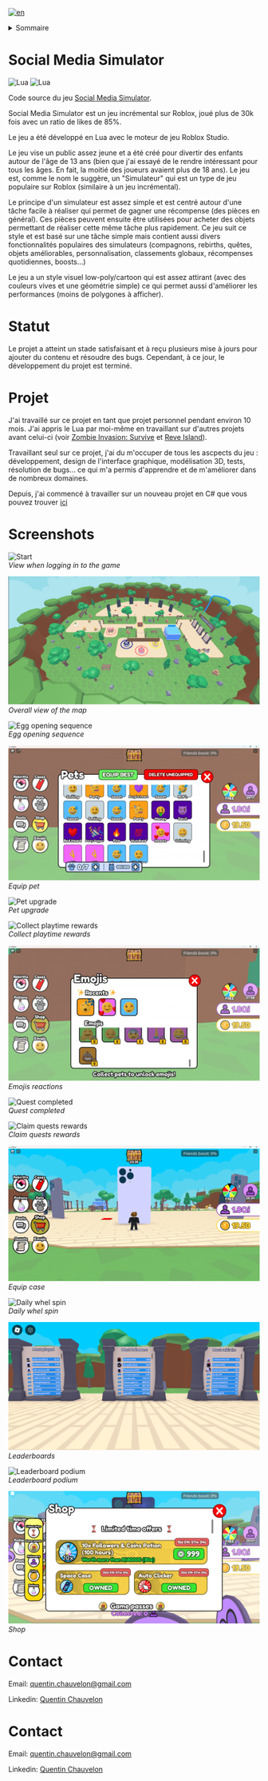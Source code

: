 [![en](https://img.shields.io/badge/lang-en-red.svg)](README.md)

<details>

<summary>Sommaire</summary>

1. [Social Media Simulator](#social-media-simulator)
2. [Statut](#statut)
2. [Projet](#projet)
2. [Screenshots](#screenshots)
2. [Contact](#contact)

</details>


# Social Media Simulator

![Lua](https://img.shields.io/badge/Lua-2C2D72?style=flat&logo=lua&logoColor=2C2D72&labelColor=grey)
![Lua](https://img.shields.io/badge/Roblox%20Studio-00A2FF?style=flat&logo=roblox-studio&logoColor=00A2FF&labelColor=grey)

Code source du jeu [Social Media Simulator](https://www.roblox.com/games/14844187553).

Social Media Simulator est un jeu incrémental sur Roblox, joué plus de 30k fois avec un ratio de likes de 85%.

Le jeu a été développé en Lua avec le moteur de jeu Roblox Studio.

Le jeu vise un public assez jeune et a été créé pour divertir des enfants autour de l'âge de 13 ans (bien que j'ai essayé de le rendre intéressant pour tous les âges. En fait, la moitié des joueurs avaient plus de 18 ans). Le jeu est, comme le nom le suggère, un "Simulateur" qui est un type de jeu populaire sur Roblox (similaire à un jeu incrémental).

Le principe d'un simulateur est assez simple et est centré autour d'une tâche facile à réaliser qui permet de gagner une récompense (des pièces en général). Ces pièces peuvent ensuite être utilisées pour acheter des objets permettant de réaliser cette même tâche plus rapidement. Ce jeu suit ce style et est basé sur une tâche simple mais contient aussi divers fonctionnalités populaires des simulateurs (compagnons, rebirths, quêtes, objets améliorables, personnalisation, classements globaux, récompenses quotidiennes, boosts...)

Le jeu a un style visuel low-poly/cartoon qui est assez attirant (avec des couleurs vives et une géométrie simple) ce qui permet aussi d'améliorer les performances (moins de polygones à afficher).


# Statut

Le projet a atteint un stade satisfaisant et à reçu plusieurs mise à jours pour ajouter du contenu et résoudre des bugs. Cependant, à ce jour, le développement du projet est terminé.


# Projet

J'ai travaillé sur ce projet en tant que projet personnel pendant environ 10 mois. J'ai appris le Lua par moi-même en travaillant sur d'autres projets avant celui-ci (voir [Zombie Invasion: Survive](https://github.com/Quentin-Chauvelon/Zombie_Invasion_Survive) et [Reve Island](https://github.com/Quentin-Chauvelon/Reve_Island)).

Travaillant seul sur ce projet, j'ai du m'occuper de tous les ascpects du jeu : développement, design de l'interface graphique, modélisation 3D, tests, résolution de bugs... ce qui m'a permis d'apprendre et de m'améliorer dans de nombreux domaines.

Depuis, j'ai commencé à travailler sur un nouveau projet en C# que vous pouvez trouver [ici](https://github.com/Quentin-Chauvelon/3D-Ball-Maze)


# Screenshots

![Start](Images/Start.gif)  
*View when logging in to the game*

![Map](Images/Map.png)  
*Overall view of the map*

![Egg opening sequence](Images/Egg_Opening.gif)  
*Egg opening sequence*

![Equip pet](Images/Pet_Equipping.gif)  
*Equip pet*

![Pet upgrade](Images/Emoji_Pet_Upgrade.gif)  
*Pet upgrade*

![Collect playtime rewards](Images/Collect_Play_Time_Reward.gif)  
*Collect playtime rewards*

![Emojis reactions](Images/Emojis.gif)  
*Emojis reactions*

![Quest completed](Images/Quest_Completed.gif)  
*Quest completed*

![Claim quests rewards](Images/Claim_Quests_Rewards.gif)  
*Claim quests rewards*

![Equip case](Images/Equip_Case.gif)  
*Equip case*

![Daily whel spin](Images/Daily_Wheel_Spin.gif)  
*Daily whel spin*

![Leaderboards](Images/Leaderboards_3.png)  
*Leaderboards*

![Leaderboard podium](Images/Podium.gif)  
*Leaderboard podium*

![Shop](Images/Shop.png)  
*Shop*


# Contact

Email: [quentin.chauvelon@gmail.com](mailto:quentin.chauvelon@gmail.com)

Linkedin: [Quentin Chauvelon](https://www.linkedin.com/in/quentin-chauvelon/)


# Contact

Email: [quentin.chauvelon@gmail.com](mailto:quentin.chauvelon@gmail.com)

Linkedin: [Quentin Chauvelon](https://www.linkedin.com/in/quentin-chauvelon/)
